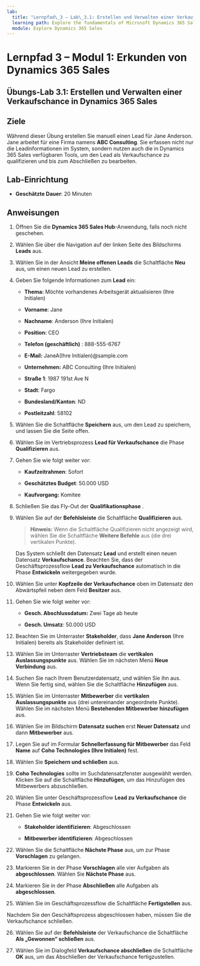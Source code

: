 ```yaml
---
lab:
  title: "Lernpfad\_3 – Lab\_3.1: Erstellen und Verwalten einer Verkaufschance in Dynamics 365 Sales"
  learning path: Explore the fundamentals of Microsoft Dynamics 365 Sales
  module: Explore Dynamics 365 Sales
---
```



Lernpfad 3 – Modul 1: Erkunden von Dynamics 365 Sales
========================

## Übungs-Lab 3.1: Erstellen und Verwalten einer Verkaufschance in Dynamics 365 Sales 

## Ziele

Während dieser Übung erstellen Sie manuell einen Lead für Jane Anderson. Jane arbeitet für eine Firma namens **ABC Consulting**. Sie erfassen nicht nur die Leadinformationen im System, sondern nutzen auch die in Dynamics 365 Sales verfügbaren Tools, um den Lead als Verkaufschance zu qualifizieren und bis zum Abschließen zu bearbeiten.

## Lab-Einrichtung

  - **Geschätzte Dauer**: 20 Minuten

## Anweisungen

1. Öffnen Sie die **Dynamics 365 Sales Hub**-Anwendung, falls noch nicht geschehen.

2. Wählen Sie über die Navigation auf der linken Seite des Bildschirms **Leads** aus.

3. Wählen Sie in der Ansicht **Meine offenen Leads** die Schaltfläche **Neu** aus, um einen neuen Lead zu erstellen.

4. Geben Sie folgende Informationen zum **Lead** ein:

    - **Thema:** Möchte vorhandenes Arbeitsgerät aktualisieren (Ihre Initialen)

    - **Vorname**: Jane

    - **Nachname**: Anderson (Ihre Initialen)

    - **Position:** CEO

    - **Telefon (geschäftlich)** : 888-555-6767

    - **E-Mail:** JaneA(Ihre Initialen)@sample.com

    - **Unternehmen:** ABC Consulting (Ihre Initialen)

    - **Straße 1**: 1987 191st Ave N

    - **Stadt**: Fargo

    - **Bundesland/Kanton**: ND

    - **Postleitzahl**: 58102

5. Wählen Sie die Schaltfläche **Speichern** aus, um den Lead zu speichern, und lassen Sie die Seite offen.

6. Wählen Sie im Vertriebsprozess **Lead für Verkaufschance** die Phase **Qualifizieren** aus.

7. Gehen Sie wie folgt weiter vor:

    - **Kaufzeitrahmen**: Sofort

    - **Geschätztes Budget**: 50.000 USD

    - **Kaufvorgang:** Komitee

8. Schließen Sie das Fly-Out der **Qualifikationsphase** .

9. Wählen Sie auf der **Befehlsleiste** die Schaltfläche **Qualifizieren** aus.

    > **Hinweis:** Wenn die Schaltfläche Qualifizieren nicht angezeigt wird, wählen Sie die Schaltfläche **Weitere Befehle** aus (die drei vertikalen Punkte).

    Das System schließt den Datensatz **Lead** und erstellt einen neuen Datensatz **Verkaufschance**. Beachten Sie, dass der Geschäftsprozessflow **Lead zu Verkaufschance** automatisch in die Phase **Entwickeln** weitergegeben wurde.

10. Wählen Sie unter **Kopfzeile der Verkaufschance** oben im Datensatz den Abwärtspfeil neben dem Feld **Besitzer** aus.

11. Gehen Sie wie folgt weiter vor:

    - **Gesch. Abschlussdatum:** Zwei Tage ab heute

    - **Gesch. Umsatz**: 50.000 USD

12. Beachten Sie im Unterraster **Stakeholder**, dass **Jane Anderson** (Ihre Initialen) bereits als Stakeholder definiert ist.

13. Wählen Sie im Unterraster **Vertriebsteam** die **vertikalen Auslassungspunkte** aus. Wählen Sie im nächsten Menü **Neue Verbindung** aus.

14. Suchen Sie nach Ihrem Benutzerdatensatz, und wählen Sie ihn aus. Wenn Sie fertig sind, wählen Sie die Schaltfläche **Hinzufügen** aus.

15. Wählen Sie im Unterraster **Mitbewerber** die **vertikalen Auslassungspunkte** aus (drei untereinander angeordnete Punkte). Wählen Sie im nächsten Menü **Bestehenden Mitbewerber hinzufügen** aus.

16. Wählen Sie im Bildschirm **Datensatz suchen** erst **Neuer Datensatz** und dann **Mitbewerber** aus.

17. Legen Sie auf im Formular **Schnellerfassung für Mitbewerber** das Feld **Name** auf **Coho Technologies (Ihre Initialen)** fest.

18. Wählen Sie **Speichern und schließen** aus.

19. **Coho Technologies** sollte im Suchdatensatzfenster ausgewählt werden. Klicken Sie auf die Schaltfläche **Hinzufügen**, um das Hinzufügen des Mitbewerbers abzuschließen.

20. Wählen Sie unter Geschäftsprozessflow **Lead zu Verkaufschance** die Phase **Entwickeln** aus.

21. Gehen Sie wie folgt weiter vor:

    - **Stakeholder identifizieren**: Abgeschlossen

    - **Mitbewerber identifizieren**: Abgeschlossen

22. Wählen Sie die Schaltfläche **Nächste Phase** aus, um zur Phase **Vorschlagen** zu gelangen.

23. Markieren Sie in der Phase **Vorschlagen** alle vier Aufgaben als **abgeschlossen**. Wählen Sie **Nächste Phase** aus.

24. Markieren Sie in der Phase **Abschließen** alle Aufgaben als **abgeschlossen**.

25. Wählen Sie im Geschäftsprozessflow die Schaltfläche **Fertigstellen** aus.

Nachdem Sie den Geschäftsprozess abgeschlossen haben, müssen Sie die Verkaufschance schließen.

26. Wählen Sie auf der **Befehlsleiste** der Verkaufschance die Schaltfläche **Als „Gewonnen“ schließen** aus.

27. Wählen Sie im Dialogfeld **Verkaufschance abschließen** die Schaltfläche **OK** aus, um das Abschließen der Verkaufschance fertigzustellen.
